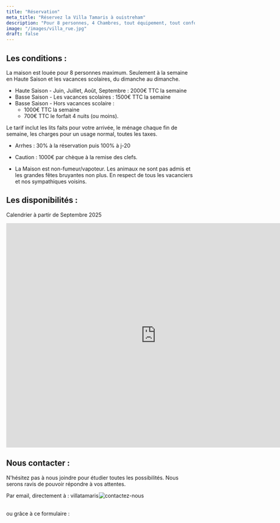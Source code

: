 ```yaml
---
title: "Réservation"
meta_title: "Réservez la Villa Tamaris à ouistreham"
description: "Pour 8 personnes, 4 Chambres, tout équipement, tout confort, prestation haut de gamme."
image: "/images/villa_rue.jpg"
draft: false
---
```


<h2> Les conditions : </h2>
La maison est louée pour 8 personnes maximum. Seulement à la semaine en Haute Saison et les vacances scolaires, du dimanche au dimanche.

- Haute Saison - Juin, Juillet, Août, Septembre : 2000€ TTC la semaine
- Basse Saison - Les vacances scolaires : 1500€ TTC la semaine 
- Basse Saison - Hors vacances scolaire :
    - 1000€ TTC la semaine
    - 700€ TTC le forfait 4 nuits (ou moins).

Le tarif inclut les lits faits pour votre arrivée, le ménage chaque fin de semaine,  les charges pour un usage normal, toutes les taxes. 

- Arrhes : 30% à la réservation puis 100% à j-20 

- Caution : 1000€ par chèque à la remise des clefs. 

- La Maison est non-fumeur/vapoteur. Les animaux ne sont pas admis et les grandes fêtes bruyantes non plus. En respect de tous les vacanciers et nos sympathiques voisins. 

<h2>Les disponibilités : </h2> 

 Calendrier à partir de Septembre 2025

<iframe src="https://calendar.google.com/calendar/embed?height=600&wkst=7&ctz=Europe%2FParis&showPrint=0&showTz=0&showTabs=0&src=Y2Q1OTBhN2E4ZmU4YmViZmYzMzM4NjUyZTE3ZWE5YjMxMGNmZmMzNDdmZjg4ZjhkYTdmNTMxZmYzNWI0MTAzNEBncm91cC5jYWxlbmRhci5nb29nbGUuY29t&color=%23795548" style="border-width:0" width="800" height="600" frameborder="0" scrolling="no"></iframe>

<br/>
<h2>Nous contacter  :</h2>
N'hésitez pas à nous joindre pour étudier toutes les possibilités. Nous serons ravis de pouvoir répondre à vos attentes.
<p>
  Par email, directement à : 
  <span class="text-lg md:text-xl font-semibold">
    <span style=" margin-right: -0.1em;">villatamaris</span>   <!-- vertical-align: 0.1em; -->
    <img
      src="/images/contact.png"
      alt="contactez-nous"
      class="inline align-middle w-auto h-6"
      style="margin-left: -0.1em;"
    />
  </span>
</p>



<br/>ou grâce à ce formulaire : 
<!-- 
<script src="https://static.elfsight.com/platform/platform.js" async></script>
<div class="elfsight-app-af01e587-b07e-4113-bfb9-298c937d72b2 text-center" data-elfsight-app-lazy></div>
-->

<div style="width:100%;height:500px;" data-fillout-id="1s56dizCvrus" data-fillout-embed-type="standard" data-fillout-inherit-parameters data-fillout-dynamic-resize></div><script src="https://server.fillout.com/embed/v1/"></script>
